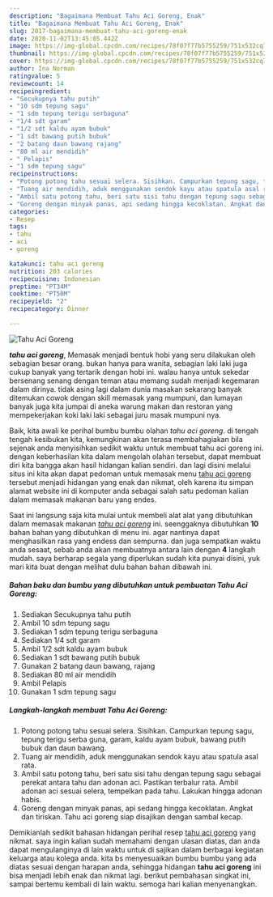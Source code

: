 ```yaml
---
description: "Bagaimana Membuat Tahu Aci Goreng, Enak"
title: "Bagaimana Membuat Tahu Aci Goreng, Enak"
slug: 2017-bagaimana-membuat-tahu-aci-goreng-enak
date: 2020-11-02T13:45:05.442Z
image: https://img-global.cpcdn.com/recipes/78f07f77b5755259/751x532cq70/tahu-aci-goreng-foto-resep-utama.jpg
thumbnail: https://img-global.cpcdn.com/recipes/78f07f77b5755259/751x532cq70/tahu-aci-goreng-foto-resep-utama.jpg
cover: https://img-global.cpcdn.com/recipes/78f07f77b5755259/751x532cq70/tahu-aci-goreng-foto-resep-utama.jpg
author: Ina Norman
ratingvalue: 5
reviewcount: 14
recipeingredient:
- "Secukupnya tahu putih"
- "10 sdm tepung sagu"
- "1 sdm tepung terigu serbaguna"
- "1/4 sdt garam"
- "1/2 sdt kaldu ayam bubuk"
- "1 sdt bawang putih bubuk"
- "2 batang daun bawang rajang"
- "80 ml air mendidih"
- " Pelapis"
- "1 sdm tepung sagu"
recipeinstructions:
- "Potong potong tahu sesuai selera. Sisihkan. Campurkan tepung sagu, tepung terigu serba guna, garam, kaldu ayam bubuk, bawang putih bubuk dan daun bawang."
- "Tuang air mendidih, aduk menggunakan sendok kayu atau spatula asal rata."
- "Ambil satu potong tahu, beri satu sisi tahu dengan tepung sagu sebagai perekat antara tahu dan adonan aci. Pastikan terbalur rata. Ambil adonan aci sesuai selera, tempelkan pada tahu. Lakukan hingga adonan habis."
- "Goreng dengan minyak panas, api sedang hingga kecoklatan. Angkat dan tiriskan. Tahu aci goreng siap disajikan dengan sambal kecap."
categories:
- Resep
tags:
- tahu
- aci
- goreng

katakunci: tahu aci goreng 
nutrition: 203 calories
recipecuisine: Indonesian
preptime: "PT34M"
cooktime: "PT50M"
recipeyield: "2"
recipecategory: Dinner

---
```



![Tahu Aci Goreng](https://img-global.cpcdn.com/recipes/78f07f77b5755259/751x532cq70/tahu-aci-goreng-foto-resep-utama.jpg)

<b><i>tahu aci goreng</i></b>, Memasak menjadi bentuk hobi yang seru dilakukan oleh sebagian besar orang. bukan hanya para wanita, sebagian laki laki juga cukup banyak yang tertarik dengan hobi ini. walau hanya untuk sekedar bersenang senang dengan teman atau memang sudah menjadi kegemaran dalam dirinya. tidak asing lagi dalam dunia masakan sekarang banyak ditemukan cowok dengan skill memasak yang mumpuni, dan lumayan banyak juga kita jumpai di aneka warung makan dan restoran yang mempekerjakan koki laki laki sebagai juru masak mumpuni nya.



Baik, kita awali ke perihal bumbu bumbu olahan <i>tahu aci goreng</i>. di tengah tengah kesibukan kita, kemungkinan akan terasa membahagiakan bila sejenak anda menyisihkan sedikit waktu untuk membuat tahu aci goreng ini. dengan keberhasilan kita dalam mengolah olahan tersebut, dapat membuat diri kita bangga akan hasil hidangan kalian sendiri. dan lagi disini melalui situs ini kita akan dapat pedoman untuk memasak menu <u>tahu aci goreng</u> tersebut menjadi hidangan yang enak dan nikmat, oleh karena itu simpan alamat website ini di komputer anda sebagai salah satu pedoman kalian dalam memasak makanan baru yang endes.


Saat ini langsung saja kita mulai untuk membeli alat alat yang dibutuhkan dalam memasak makanan <u><i>tahu aci goreng</i></u> ini. seenggaknya dibutuhkan <b>10</b> bahan bahan yang dibutuhkan di menu ini. agar nantinya dapat menghasilkan rasa yang endess dan sempurna. dan juga sempatkan waktu anda sesaat, sebab anda akan membuatnya antara lain dengan <b>4</b> langkah mudah. saya berharap segala yang diperlukan sudah kita punyai disini, yuk mari kita buat dengan melihat dulu bahan bahan dibawah ini.

<!--inarticleads1-->

##### Bahan baku dan bumbu yang dibutuhkan untuk pembuatan Tahu Aci Goreng:

1. Sediakan Secukupnya tahu putih
1. Ambil 10 sdm tepung sagu
1. Sediakan 1 sdm tepung terigu serbaguna
1. Sediakan 1/4 sdt garam
1. Ambil 1/2 sdt kaldu ayam bubuk
1. Sediakan 1 sdt bawang putih bubuk
1. Gunakan 2 batang daun bawang, rajang
1. Sediakan 80 ml air mendidih
1. Ambil  Pelapis
1. Gunakan 1 sdm tepung sagu




<!--inarticleads2-->

##### Langkah-langkah membuat Tahu Aci Goreng:

1. Potong potong tahu sesuai selera. Sisihkan. Campurkan tepung sagu, tepung terigu serba guna, garam, kaldu ayam bubuk, bawang putih bubuk dan daun bawang.
1. Tuang air mendidih, aduk menggunakan sendok kayu atau spatula asal rata.
1. Ambil satu potong tahu, beri satu sisi tahu dengan tepung sagu sebagai perekat antara tahu dan adonan aci. Pastikan terbalur rata. Ambil adonan aci sesuai selera, tempelkan pada tahu. Lakukan hingga adonan habis.
1. Goreng dengan minyak panas, api sedang hingga kecoklatan. Angkat dan tiriskan. Tahu aci goreng siap disajikan dengan sambal kecap.




Demikianlah sedikit bahasan hidangan perihal resep <u>tahu aci goreng</u> yang nikmat. saya ingin kalian sudah memahami dengan ulasan diatas, dan anda dapat mengulanginya di lain waktu untuk di sajikan dalam berbagai kegiatan keluarga atau kolega anda. kita bs menyesuaikan bumbu bumbu yang ada diatas sesuai dengan harapan anda, sehingga hidangan <b>tahu aci goreng</b> ini bisa menjadi lebih enak dan nikmat lagi. berikut pembahasan singkat ini, sampai bertemu kembali di lain waktu. semoga hari kalian menyenangkan.
